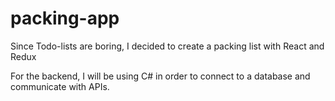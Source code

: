 # packing-app
Since Todo-lists are boring, I decided to create a packing list with React and Redux


For the backend, I will be using C# in order to connect to a database and communicate with APIs.

